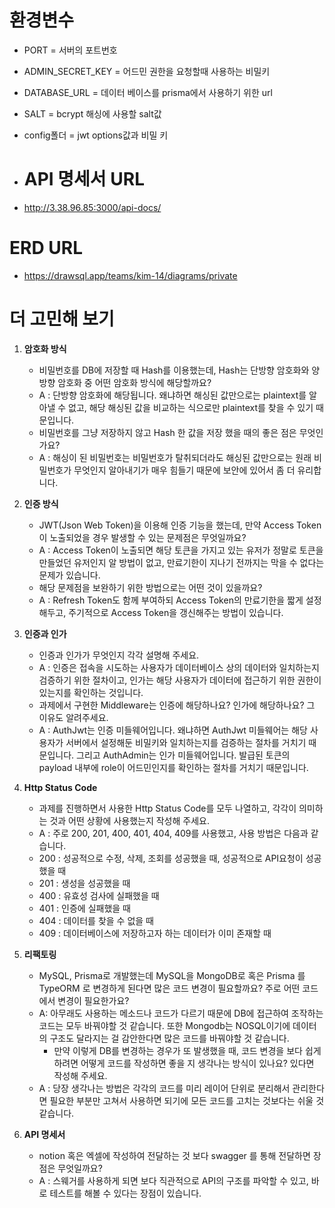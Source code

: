 # 환경변수
- PORT = 서버의 포트번호
- ADMIN_SECRET_KEY = 어드민 권한을 요청할때 사용하는 비밀키
- DATABASE_URL = 데이터 베이스를 prisma에서 사용하기 위한 url
- SALT = bcrypt 해싱에 사용할 salt값
- config폴더 = jwt options값과 비밀 키
  
- # API 명세서 URL
- http://3.38.96.85:3000/api-docs/

# ERD URL
- https://drawsql.app/teams/kim-14/diagrams/private

# 더 고민해 보기
1. **암호화 방식**
    - 비밀번호를 DB에 저장할 때 Hash를 이용했는데, Hash는 단방향 암호화와 양방향 암호화 중 어떤 암호화 방식에 해당할까요?
    - A : 단방향 암호화에 해당됩니다. 왜냐하면 해싱된 값만으로는 plaintext를 알아낼 수 없고, 해당 해싱된 값을 비교하는 식으로만 plaintext를 찾을 수 있기 때문입니다.
    - 비밀번호를 그냥 저장하지 않고 Hash 한 값을 저장 했을 때의 좋은 점은 무엇인가요?
    - A : 해싱이 된 비밀번호는 비밀번호가 탈취되더라도 해싱된 값만으로는 원래 비밀번호가 무엇인지 알아내기가 매우 힘들기 때문에 보안에 있어서 좀 더 유리합니다.

2. **인증 방식**
    - JWT(Json Web Token)을 이용해 인증 기능을 했는데, 만약 Access Token이 노출되었을 경우 발생할 수 있는 문제점은 무엇일까요?
    - A : Access Token이 노출되면 해당 토큰을 가지고 있는 유저가 정말로 토큰을 만들었던 유저인지 알 방법이 없고, 만료기한이 지나기 전까지는 막을 수 없다는 문제가 있습니다.
    - 해당 문제점을 보완하기 위한 방법으로는 어떤 것이 있을까요?
    - A : Refresh Token도 함께 부여하되 Access Token의 만료기한을 짧게 설정해두고, 주기적으로 Access Token을 갱신해주는 방법이 있습니다.

3. **인증과 인가**
    - 인증과 인가가 무엇인지 각각 설명해 주세요.
    - A : 인증은 접속을 시도하는 사용자가 데이터베이스 상의 데이터와 일치하는지 검증하기 위한 절차이고, 인가는 해당 사용자가 데이터에 접근하기 위한 권한이 있는지를 확인하는 것입니다.
    - 과제에서 구현한 Middleware는 인증에 해당하나요? 인가에 해당하나요? 그 이유도 알려주세요.
    - A : AuthJwt는 인증 미들웨어입니다. 왜냐하면 AuthJwt 미들웨어는 해당 사용자가 서버에서 설정해둔 비밀키와 일치하는지를 검증하는 절차를 거치기 때문입니다.
      그리고 AuthAdmin는 인가 미들웨어입니다. 발급된 토큰의 payload 내부에 role이 어드민인지를 확인하는 절차를 거치기 때문입니다.

4. **Http Status Code**
    - 과제를 진행하면서 사용한 Http Status Code를 모두 나열하고, 각각이 의미하는 것과 어떤 상황에 사용했는지 작성해 주세요.
    - A : 주로 200, 201, 400, 401, 404, 409를 사용했고, 사용 방법은 다음과 같습니다.
    - 200 : 성공적으로 수정, 삭제, 조회를 성공했을 때, 성공적으로 API요청이 성공했을 때
    - 201 : 생성을 성공했을 때
    - 400 : 유효성 검사에 실패했을 때
    - 401 : 인증에 실패했을 때
    - 404 : 데이터를 찾을 수 없을 때
    - 409 : 데이터베이스에 저장하고자 하는 데이터가 이미 존재할 때

5. **리팩토링**
    - MySQL, Prisma로 개발했는데 MySQL을 MongoDB로 혹은 Prisma 를 TypeORM 로 변경하게 된다면 많은 코드 변경이 필요할까요? 주로 어떤 코드에서 변경이 필요한가요?
    - A: 아무래도 사용하는 메소드나 코드가 다르기 때문에 DB에 접근하여 조작하는 코드는 모두 바꿔야할 것 같습니다. 또한 Mongodb는 NOSQL이기에 데이터의 구조도 달라지는 걸 감안한다면 많은 코드를 바꿔야할 것 같습니다.
		- 만약 이렇게 DB를 변경하는 경우가 또 발생했을 때, 코드 변경을 보다 쉽게 하려면 어떻게 코드를 작성하면 좋을 지 생각나는 방식이 있나요? 있다면 작성해 주세요.
    - A : 당장 생각나는 방법은 각각의 코드를 미리 레이어 단위로 분리해서 관리한다면 필요한 부분만 고쳐서 사용하면 되기에 모든 코드를 고치는 것보다는 쉬울 것 같습니다.

6. **API 명세서**
    - notion 혹은 엑셀에 작성하여 전달하는 것 보다 swagger 를 통해 전달하면 장점은 무엇일까요?
    - A : 스웨거를 사용하게 되면 보다 직관적으로 API의 구조를 파악할 수 있고, 바로 테스트를 해볼 수 있다는 장점이 있습니다.
